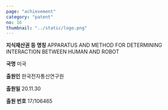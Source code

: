 ```yaml
---
page: "achievement"
category: "patent"
no: 16
thumbnail: "../static/logo.png"
---
```


**지식재산권 등 명칭** APPARATUS AND METHOD FOR DETERMINING INTERACTION BETWEEN HUMAN AND ROBOT

**국명** 미국

**출원인** 한국전자통신연구원

**출원일** 20.11.30

**출원 번호** 17/106465
